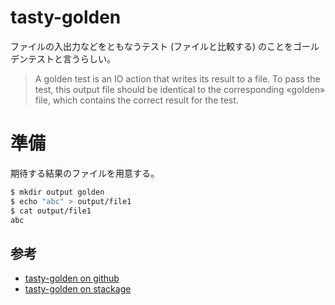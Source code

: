 # tasty-golden

ファイルの入出力などをともなうテスト (ファイルと比較する) のことをゴールデンテストと言うらしい。

> A golden test is an IO action that writes its result to a file. To pass the test, this output file should be identical to the corresponding «golden» file, which contains the correct result for the test.

# 準備

期待する結果のファイルを用意する。

```bash
$ mkdir output golden
$ echo "abc" > output/file1
$ cat output/file1
abc
```

## 参考

- [tasty-golden on github](https://github.com/feuerbach/tasty-golden)
- [tasty-golden on stackage](https://www.stackage.org/package/tasty-golden)
